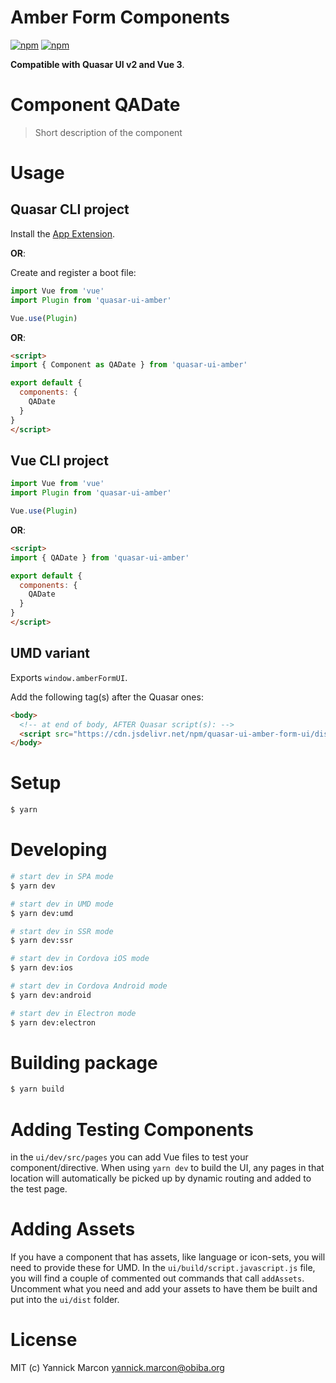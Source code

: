 # Amber Form Components

[![npm](https://img.shields.io/npm/v/@obiba/quasar-ui-amber.svg?label=@obiba/quasar-ui-amber)](https://www.npmjs.com/package/@obiba/quasar-ui-amber)
[![npm](https://img.shields.io/npm/dt/@obiba/quasar-ui-amber.svg)](https://www.npmjs.com/package/@obiba/quasar-ui-amber)

**Compatible with Quasar UI v2 and Vue 3**.

# Component QADate
> Short description of the component


# Usage

## Quasar CLI project

Install the [App Extension](../app-extension).

**OR**:

Create and register a boot file:

```js
import Vue from 'vue'
import Plugin from 'quasar-ui-amber'

Vue.use(Plugin)
```

**OR**:

```html
<script>
import { Component as QADate } from 'quasar-ui-amber'

export default {
  components: {
    QADate
  }
}
</script>
```

## Vue CLI project

```js
import Vue from 'vue'
import Plugin from 'quasar-ui-amber'

Vue.use(Plugin)
```

**OR**:

```html
<script>
import { QADate } from 'quasar-ui-amber'

export default {
  components: {
    QADate
  }
}
</script>
```

## UMD variant

Exports `window.amberFormUI`.

Add the following tag(s) after the Quasar ones:

```html
<body>
  <!-- at end of body, AFTER Quasar script(s): -->
  <script src="https://cdn.jsdelivr.net/npm/quasar-ui-amber-form-ui/dist/index.umd.min.js"></script>
</body>
```

# Setup
```bash
$ yarn
```

# Developing
```bash
# start dev in SPA mode
$ yarn dev

# start dev in UMD mode
$ yarn dev:umd

# start dev in SSR mode
$ yarn dev:ssr

# start dev in Cordova iOS mode
$ yarn dev:ios

# start dev in Cordova Android mode
$ yarn dev:android

# start dev in Electron mode
$ yarn dev:electron
```

# Building package
```bash
$ yarn build
```

# Adding Testing Components
in the `ui/dev/src/pages` you can add Vue files to test your component/directive. When using `yarn dev` to build the UI, any pages in that location will automatically be picked up by dynamic routing and added to the test page.

# Adding Assets
If you have a component that has assets, like language or icon-sets, you will need to provide these for UMD. In the `ui/build/script.javascript.js` file, you will find a couple of commented out commands that call `addAssets`. Uncomment what you need and add your assets to have them be built and put into the `ui/dist` folder.

# License
MIT (c) Yannick Marcon <yannick.marcon@obiba.org>
